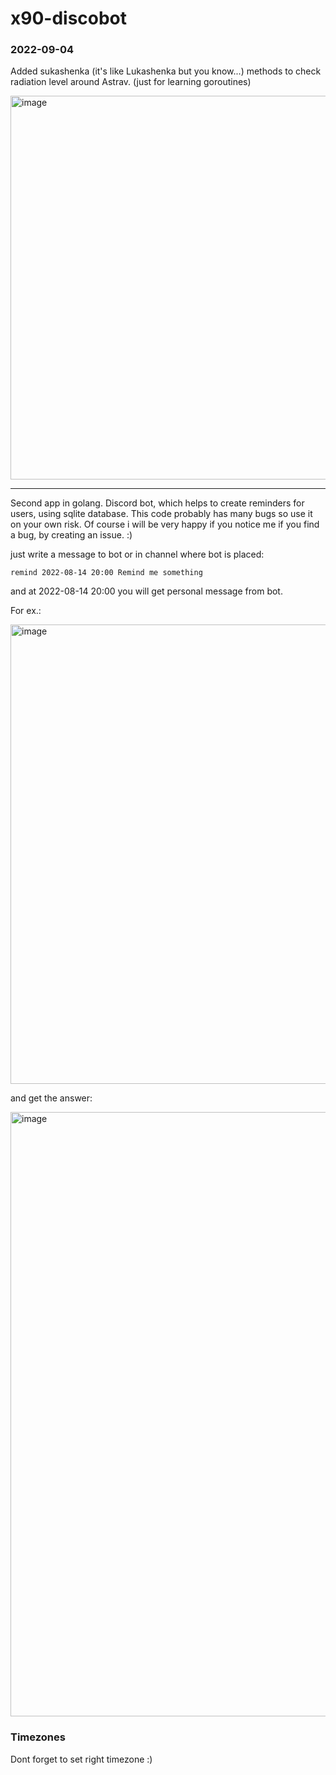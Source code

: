 # x90-discobot

### 2022-09-04 

Added sukashenka (it's like Lukashenka but you know...) methods to check radiation level around Astrav. (just for learning goroutines)

<img width="614" alt="image" src="https://user-images.githubusercontent.com/90475186/188288359-96ce8e2d-0862-450f-a51a-8407a7d41137.png">


---

Second app in golang. Discord bot, which helps to create reminders for users, using sqlite database. This code probably has many bugs so use it on your own risk. Of course i will be very happy if you notice me if you find a bug, by creating an issue. :)   

just write a message to bot or in channel where bot is placed:

`remind 2022-08-14 20:00 Remind me something`

and at 2022-08-14 20:00 you will get personal message from bot.

For ex.:

<img width="735" alt="image" src="https://user-images.githubusercontent.com/90475186/184553136-599d7f76-0727-4920-a535-63b2a08951b6.png">

and get the answer:

<img width="967" alt="image" src="https://user-images.githubusercontent.com/90475186/184553185-45c896ff-2fb3-4a79-81d7-25b12250e6f4.png">

### Timezones

Dont forget to set right timezone :) 
